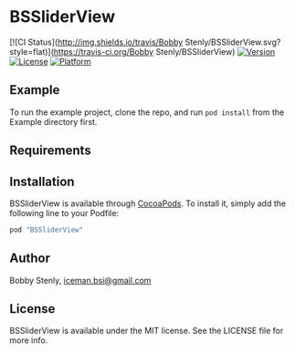 # BSSliderView

[![CI Status](http://img.shields.io/travis/Bobby Stenly/BSSliderView.svg?style=flat)](https://travis-ci.org/Bobby Stenly/BSSliderView)
[![Version](https://img.shields.io/cocoapods/v/BSSliderView.svg?style=flat)](http://cocoapods.org/pods/BSSliderView)
[![License](https://img.shields.io/cocoapods/l/BSSliderView.svg?style=flat)](http://cocoapods.org/pods/BSSliderView)
[![Platform](https://img.shields.io/cocoapods/p/BSSliderView.svg?style=flat)](http://cocoapods.org/pods/BSSliderView)

## Example

To run the example project, clone the repo, and run `pod install` from the Example directory first.

## Requirements

## Installation

BSSliderView is available through [CocoaPods](http://cocoapods.org). To install
it, simply add the following line to your Podfile:

```ruby
pod "BSSliderView"
```

## Author

Bobby Stenly, iceman.bsi@gmail.com

## License

BSSliderView is available under the MIT license. See the LICENSE file for more info.

